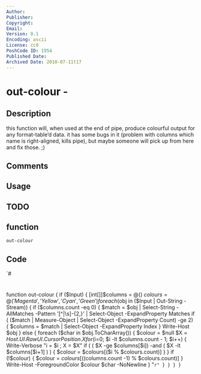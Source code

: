 ```yaml
---
Author: 
Publisher: 
Copyright: 
Email: 
Version: 0.1
Encoding: ascii
License: cc0
PoshCode ID: 1954
Published Date: 
Archived Date: 2010-07-11t17
---
```


# out-colour - 

## Description

this function will, when used at the end of pipe, produce colourful output for any format-table’d data. it has some bugs in it (problem with columns which name is right-aligned, kills pipe), but maybe someone will pick up from here and fix those. ;)

## Comments



## Usage



## TODO



## function

`out-colour`

## Code

`#
 #
 function out-colour {
     	if ($Input) {
 		[int[]]$columns = @()
 		$colours = @('Magenta','Yellow','Cyan','Green')
         	foreach ($obj in ($Input | Out-String -Stream)) {
 			if ($columns.count -eq 0) {
 				$match = $obj | Select-String -AllMatches -Pattern '[^|\s]-{2,}' | Select-Object -ExpandProperty Matches
 				if ( ($match | Measure-Object | Select-Object -ExpandProperty Count) -ge 2) {
 					$columns = $match | Select-Object -ExpandProperty Index
 				}
 				Write-Host $obj
 			} else {
 				foreach ($char in $obj.ToCharArray()) {
 					$colour = $null
 					$X = $Host.UI.RawUI.CursorPosition.X
 					for ($i=0; $i -lt $columns.count - 1; $i++) {
 						Write-Verbose "i = $i ; X = $X"
 						if ( ( $X -ge $columns[$i]) -and ( $X -lt $columns[$i+1] ) ) {
 							$colour = $colours[($i % $colours.count)]
 						}
 					}
 					if (!$colour) {
 						$colour = $colours[(($columns.count -1) % $colours.count)]
 					}
                     			Write-Host -ForegroundColor $colour $char -NoNewline
                 		}
                		 "`r"
 			}
         	}
     	}
 }
`

